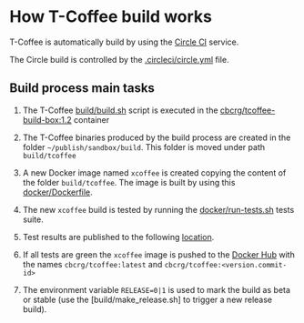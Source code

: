 # How T-Coffee build works

T-Coffee is automatically build by using the [Circle CI](https://circleci.com/gh/cbcrg/tcoffee) service.

The Circle build is controlled by the [.circleci/circle.yml](circle.yml) file. 

## Build process main tasks 

1. The T-Coffee [build/build.sh](build/build.sh) script is executed in the [cbcrg/tcoffee-build-box:1.2](docker/Dockerfile.buildbox) container

2. The T-Coffee binaries produced by the build process are created in the folder 
  `~/publish/sandbox/build`. This folder is moved under path `build/tcoffee`
  
3. A new Docker image named `xcoffee` is created copying the content of the folder `build/tcoffee`. 
  The image is built by using this [docker/Dockerfile](docker/Dockerfile). 
  
4. The new `xcoffee` build is tested by running the [docker/run-tests.sh](docker/run-tests.sh) 
  tests suite. 
  
5. Test results are published to the following [location](http://www.tcoffee.org/Packages/tests/).

6. If all tests are green the `xcoffee` image is pushed to the [Docker Hub](https://hub.docker.com/r/cbcrg/tcoffee/tags/) 
  with the names `cbcrg/tcoffee:latest` and `cbcrg/tcoffee:<version.commit-id>`

7. The environment variable `RELEASE=0|1` is used to mark the build as beta or stable 
  (use the [build/make_release.sh] to trigger a new release build).
